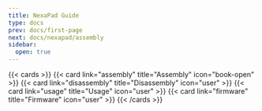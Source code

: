 ```yaml
---
title: NexaPad Guide
type: docs
prev: docs/first-page
next: docs/nexapad/assembly
sidebar:
  open: true
---
```


{{< cards >}}
  {{< card link="assembly" title="Assembly" icon="book-open" >}}
  {{< card link="disassembly" title="Disassembly" icon="user" >}}
  {{< card link="usage" title="Usage" icon="user" >}}
  {{< card link="firmware" title="Firmware" icon="user" >}}
{{< /cards >}}

